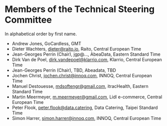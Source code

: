 # Members of the Technical Steering Committee

In alphabetical order by first name.

- Andrew Jones, GoCardless, GMT
- Dieter Wachters, dieter@raito.io, Raito, Central European Time
- Jean-Georges Perrin (Chair), jgp@..., AbeaData, Eastern Standard Time
- Dirk Van de Poel, dirk.vandepoel@klarrio.com, Klarrio, Central European Time
- Jean-Georges Perrin (Chair), TBD, Abeadata, TBD
- Jochen Christ, jochen.christ@innoq.com, INNOQ, Central European Time
- Manuel Destouesse, mdsoftengr@gmail.com, itracHealth, Eastern Standard Time
- Martin Meermeyer, m.meermeyer@gmail.com, Lidl e-commerce, Central European Time
- Peter Flook, peter.flook@data.catering, Data Catering, Taipei Standard Time
- Simon Harrer, simon.harrer@innoq.com, INNOQ, Central European Time
